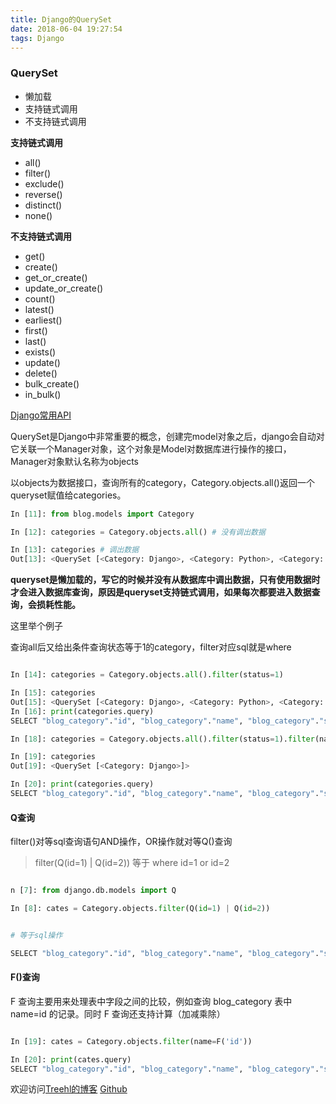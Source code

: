 ```yaml
---
title: Django的QuerySet
date: 2018-06-04 19:27:54
tags: Django
---
```


### **QuerySet**



- 懒加载
- 支持链式调用
- 不支持链式调用


**支持链式调用**

- all()
- filter()
- exclude()
- reverse()
- distinct()
- none()

**不支持链式调用**

- get()
- create()
- get_or_create()
- update_or_create()
- count()
- latest()
- earliest()
- first()
- last()
- exists()
- update()
- delete()
- bulk_create()
- in_bulk()




[Django常用API](https://docs.djangoproject.com/en/2.0/ref/models/querysets/)


QuerySet是Django中非常重要的概念，创建完model对象之后，django会自动对它关联一个Manager对象，这个对象是Model对数据库进行操作的接口，Manager对象默认名称为objects

以objects为数据接口，查询所有的category，Category.objects.all()返回一个queryset赋值给categories。

```python
In [11]: from blog.models import Category

In [12]: categories = Category.objects.all() # 没有调出数据

In [13]: categories # 调出数据
Out[13]: <QuerySet [<Category: Django>, <Category: Python>, <Category: Spider>, <Category: Web后端>, <Category: Code>]>
```

**queryset是懒加载的，写它的时候并没有从数据库中调出数据，只有使用数据时才会进入数据库查询，原因是queryset支持链式调用，如果每次都要进入数据查询，会损耗性能。**

这里举个例子

查询all后又给出条件查询状态等于1的category，filter对应sql就是where

```python

In [14]: categories = Category.objects.all().filter(status=1)

In [15]: categories
Out[15]: <QuerySet [<Category: Django>, <Category: Python>, <Category: Spider>, <Category: Web后端>, <Category: Code>]>
In [16]: print(categories.query)
SELECT "blog_category"."id", "blog_category"."name", "blog_category"."status", "blog_category"."is_nav", "blog_category"."author_id", "blog_category"."created_time" FROM "blog_category" WHERE "blog_category"."status" = 1

In [18]: categories = Category.objects.all().filter(status=1).filter(name__icontains="django")

In [19]: categories
Out[19]: <QuerySet [<Category: Django>]>

In [20]: print(categories.query)
SELECT "blog_category"."id", "blog_category"."name", "blog_category"."status", "blog_category"."is_nav", "blog_category"."author_id", "blog_category"."created_time" FROM "blog_category" WHERE ("blog_category"."status" = 1 AND "blog_category"."name" LIKE %django% ESCAPE '\')

```

#### **Q查询**

filter()对等sql查询语句AND操作，OR操作就对等Q()查询



> filter(Q(id=1) | Q(id=2))   等于 where id=1 or id=2
```python

n [7]: from django.db.models import Q

In [8]: cates = Category.objects.filter(Q(id=1) | Q(id=2))


# 等于sql操作

SELECT "blog_category"."id", "blog_category"."name", "blog_category"."status", "blog_category"."is_nav", "blog_category"."author_id", "blog_category"."created_time" FROM "blog_category" WHERE ("blog_category"."id" = 1 OR "blog_category"."id" = 2)

```


#### F()查询
F 查询主要用来处理表中字段之间的比较，例如查询 blog_category 表中 name=id 的记录。同时 F 查询还支持计算（加减乘除）

```python

In [19]: cates = Category.objects.filter(name=F('id'))

In [20]: print(cates.query)
SELECT "blog_category"."id", "blog_category"."name", "blog_category"."status", "blog_category"."is_nav", "blog_category"."author_id", "blog_category"."created_time" FROM "blog_category" WHERE "blog_category"."name" = ("blog_category"."id")
```




欢迎访问[Treehl的博客](https://family-treesy.github.io/)
[Github](https://github.com/Family-TreeSY/Python-Study-Notes)


